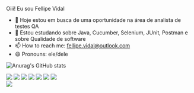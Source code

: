 Oiii! Eu sou Fellipe Vidal

- 🔭 Hoje estou em busca de uma oportunidade na área de analista de testes QA
- 🌱 Estou estudando sobre Java, Cucumber, Selenium, JUnit, Postman e sobre Qualidade de software
- 📫 How to reach me:  fellipe.vidal@outlook.com
- 😄 Pronouns: ele/dele


![Anurag's GitHub stats](https://github-readme-stats.vercel.app/api?username=fellipevidal&show_icons=true&theme=dark)

<div>
  <img src=https://img.shields.io/badge/Eclipse-2C2255?style=for-the-badge&logo=eclipse&logoColor=white>
  <img src=https://img.shields.io/badge/Java-ED8B00?style=for-the-badge&logo=java&logoColor=white>
  <img src=https://img.shields.io/badge/Selenium-43B02A?style=for-the-badge&logo=Selenium&logoColor=white>
  <img src =https://img.shields.io/badge/Junit5-25A162?style=for-the-badge&logo=junit5&logoColor=white>
  <img src=https://img.shields.io/badge/Windows-0078D6?style=for-the-badge&logo=windows&logoColor=white>
  <img src=https://img.shields.io/badge/Postman-FF6C37?style=for-the-badge&logo=Postman&logoColor=white>
  <img src=https://img.shields.io/badge/Jira-0052CC?style=for-the-badge&logo=Jira&logoColor=white>
 </div>
 
 <div>
  <a href="https://www.linkedin.com/in/fellipe-vidal-813b09123/" target="_blank"><img src=https://img.shields.io/badge/LinkedIn-0077B5?style=for-the-badge&logo=linkedin&logoColor=white>
           </div>
